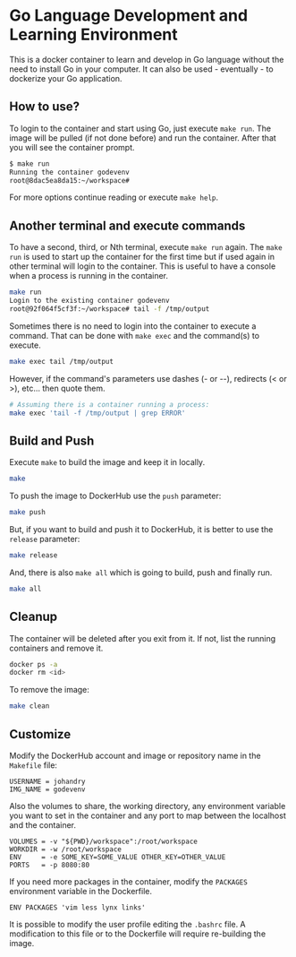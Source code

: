 # Go Language Development and Learning Environment

This is a docker container to learn and develop in Go language without the need to install Go in your computer. It can also be used - eventually - to dockerize your Go application.

## How to use?

To login to the container and start using Go, just execute `make run`. The image will be pulled (if not done before) and run the container. After that you will see the container prompt.

```bash
$ make run
Running the container godevenv
root@8dac5ea8da15:~/workspace#

```

For more options continue reading or execute `make help`.

## Another terminal and execute commands

To have a second, third, or Nth terminal, execute `make run` again. The `make run` is used to start up the container for the first time but if used again in other terminal will login to the container. This is useful to have a console when a process is running in the container.

```bash
make run
Login to the existing container godevenv
root@92f064f5cf3f:~/workspace# tail -f /tmp/output
```

Sometimes there is no need to login into the container to execute a command. That can be done with `make exec` and the command(s) to execute.

```bash
make exec tail /tmp/output
```

However, if the command's parameters use dashes (- or --), redirects (< or >), etc... then quote them.

```bash
# Assuming there is a container running a process:
make exec 'tail -f /tmp/output | grep ERROR'
```

## Build and Push

Execute `make` to build the image and keep it in locally.

```bash
make
```

To push the image to DockerHub use the `push` parameter:

```bash
make push
```

But, if you want to build and push it to DockerHub, it is better to use the `release` parameter:

```bash
make release
```

And, there is also `make all` which is going to build, push and finally run.

```bash
make all
```

## Cleanup

The container will be deleted after you exit from it. If not, list the running containers and remove it.

```bash
docker ps -a
docker rm <id>
```

To remove the image:

```bash
make clean
```

## Customize

Modify the DockerHub account and image or repository name in the `Makefile` file:

```make
USERNAME = johandry
IMG_NAME = godevenv
```

Also the volumes to share, the working directory, any environment variable you want to set in the container and any port to map between the localhost and the container.

```make
VOLUMES = -v "${PWD}/workspace":/root/workspace
WORKDIR = -w /root/workspace
ENV     = -e SOME_KEY=SOME_VALUE OTHER_KEY=OTHER_VALUE
PORTS   = -p 8080:80
```

If you need more packages in the container, modify the `PACKAGES` environment variable in the Dockerfile.

```docker
ENV PACKAGES 'vim less lynx links'
```

It is possible to modify the user profile editing the `.bashrc` file. A modification to this file or to the Dockerfile will require re-building the image.
